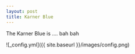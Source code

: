 ```yaml
---
layout: post
title: Karner Blue
---
```


The Karner Blue is .... bah bah

![_config.yml]({{ site.baseurl }}/images/config.png)
